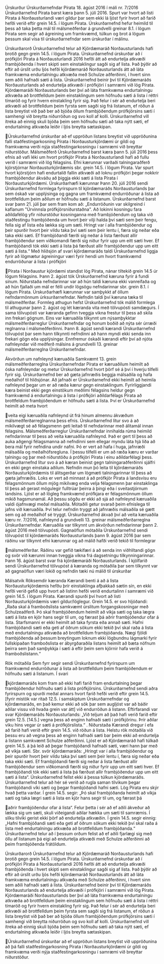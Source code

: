 Úrskurður Úrskurðarnefndar Pírata
18. ágúst 2016
í máli nr. 7/2016
Úrskurðarnefnd Pírata barst kæra þann 5. júlí 2016.
Spurt var hvort að listi Pírata á Norðausturlandi væri gildur þar sem ekki lá ljóst fyrir
hvort að farið hefði verið eftir grein 14.5. í lögum Pírata.
Úrskurðarnefnd hefur heimild til þess að taka þetta mál til málsmeðferðar á grundvelli
greinar 8.1. í lögum Pírata sem segir að ágreining um framkvæmd, túlkun og brot á
lögum þessum skal vísa til úrskurðarnefndar sem úrskurðar í málinu.

Úrskurðarorð
Úrskurðarnefnd telur að Kjördæmaráð Norðausturlands hafi brotið gegn grein 14.5. í
lögum Pírata.
Úrskurðarnefnd úrskurðar að í prófkjöri Pírata á Norðausturlandi 2016 hefði átt að
endurtelja atkvæði frambjóðenda í hvert skipti sem einstaklingur sagði sig af lista.
Það þýðir að eftir að úrslit urðu ljós hefði kjördæmaráð Norðausturlands átt að láta
framkvæma endurtalningu atkvæða með Schulze aðferðinni, í hvert sinn sem aðili
hafnaði sæti á lista.
Úrskurðarnefnd beinir því til Kjördæmaráðs Norðausturlands að endurtelja atkvæði í
prófkjöri í samræmi við lög Pírata. Kjördæmaráði Norðausturlands ber því að láta
framkvæma endurtalningu atkvæða að brottfelldum þeim einstaklingum sem höfnuðu
sæti á lista í réttri tímaröð og fyrir hvern einstakling fyrir sig. Það felur í sér að
endurtelja beri atkvæði að brottfelldum þeim fyrsta sem sagði sig frá listanum, ef
röðun á lista breytist við það ber að bjóða öllum frambjóðendum prófkjörsins sæti í
samhengi við breytta niðurröðun og svo koll af kolli. Úrskurðarnefnd vill ítreka að
einnig skuli bjóða þeim sem höfnuðu sæti að taka nýtt sæti, ef endurtalning atkvæða
leiðir í ljós breytta sætaskipan.

Úrskurðarnefnd úrskurðar að ef uppröðun listans breytist við uppröðunina falli
staðfestingarkosning Pírata í Norðausturkjördæmi úr gildi og framkvæma verði nýja
staðfestingarkosningu í samræmi við breyttar niðurstöður.
Málsmeðferð
Úrskurðarnefnd barst kæra þann 5. júlí 2016 þess efnis að vafi léki um hvort prófkjör
Pírata á Norðausturlandi hafi að fullu verið í samræmi við lög félagsins. Efni
kærunnar varðaði talningaraðferð kjörstjórnar Norðausturkjördæmis sbr. grein 14.5. í
lögum Pírata. Var spurt hvort kjörstjórn hafi endurtalið fallin atkvæði að loknu
prófkjöri þegar nokkrir frambjóðendur ákváðu að þiggja ekki sæti á lista Pírata í
Norðausturkjördæmi.
Úrskurðarhæfi kærunnar
Þann 20. júlí 2016 sendi Úrskurðarnefnd formlega fyrirspurn til kjördæmaráðs
Norðausturlands þar sem óskað var upplýsinga og gagna um framkvæmd
endurröðunar á lista að brottfelldum þeim aðilum er höfnuðu sæti á listanum.
Úrskurðarnefnd barst svar þann 21. júlí þar sem fram kom að:
„Endurröðunin var skilgreind í kaflanum "Úrvinnsla prófkjörsniðurstaðna".
Að lokinni kosningu fara aðildafélög yfir niðurstöður kosninganna með
frambjóðendum og taka við staðfestingu frambjóðenda um hvort þeir vilji halda því
sæti sem þeir fengu, fella sig af lista eða lækka sig um sæti.
Hringt var í alla frambjóðendur og þeir spurðir hvort þeir vildu taka því sæti sem þeir
lentu í, færa sig neðar eða taka ekki sæti. Ef frambjóðandi færði sig neðar á lista
færðust allir frambjóðendur sem viðkomandi færði sig niður fyrir upp um eitt sæti
hver. Ef frambjóðandi tók ekki sæti á lista þá færðust allir frambjóðendur upp um eitt
sæti á lista.“
Með hliðsjón af svari kjördæmaráðs taldi Úrskurðarnefnd liggja fyrir að lögmætur
ágreiningur væri fyrir hendi um hvort framkvæmd endurröðunar á lista í prófkjöri

Pírata í Norðaustur kjördæmi standist lög Pírata, nánar tiltekið grein 14.5 úr lögum
félagsins.
Þann 2. ágúst tók Úrskurðarnefnd kæruna fyrir á fundi sínum. Niðurstaða
nefndarinnar var að hún taldi kæruna ekki vanreifaða og að hún fjallaði um mál er
félli undir lögsögu nefndarinnar sbr. grein 8.1. í lögum Pírata. Úrskurðarhæfi
kærunnar var samþykkt af öllum nefndarmönnum úrksurðarnefndar. Nefndin taldi því
kæruna tæka til málsmeðferðar.
Formleg athugun hefst
Úrskurðarnefnd tók málið formlega til athugunar þann 2. ágúst og lét kæranda vita
með tölvupósti samdægurs. Í sama tölvupósti var kæranda gefinn tveggja vikna
frestur til þess að skila inn frekari gögnum. Eins var kæruaðila tilkynnt um
nýsamþykktar málsmeðferðarreglur Úrskurðarnefndar og honum boðið að nýta sér
úrræði reglnanna í málsmeðferðinni.
Þann 8. ágúst sendi kærandi Úrskurðarnefnd tölvupóst þar sem hann tilkynnti
nefndinni að hann myndi ekki senda inn frekari gögn eða upplýsingar. Ennfremur
óskaði kærandi eftir því að njóta nafnleyndar við meðferð málsins á grundvelli 13.
greinar málsmeðferðarreglna Úrskurðarnefndar.

Ákvörðun um nafnleynd kæruaðila
Samkvæmt 13. grein málsmeðferðarreglna Úrskurðarnefndar Pírata er kæruaðilum
heimilt að óska nafnleyndar og metur Úrskurðarnefnd hvort þörf sé á því í hverju
tilfelli fyrir sig. Úrskurðarnefnd ber að gæta jafnræðis beggja málsaðila og hafa
meðalhóf til hliðsjónar. Að jafnaði er Úrskurðarnefnd ekki heimilt að heimila
nafnleynd þegar um er að ræða kærur gegn einstaklingum.
Fyrirliggjandi kæra beinist ekki gegn einstökum meðlimi félagsins heldur gegn
framkvæmd á endurtalningu á lista í prófkjöri aðildarfélags Pírata að brottfeldum
frambjóðendum er höfnuðu sæti á lista. Því er Úrskurðarnefnd heimilt að meta hvort

veita eigi kæruaðila nafnleynd út frá hinum almennu ákvæðum
málsmeðferðarreglnanna þess efnis.
Úrskurðarnefnd lítur svo á að mikilvægt sé að félagsmenn geti leitað til nefndarinnar
með álitamál innan félagsins. Málsmeðferðarreglur Úrskurðarnefndar innihalda rúma
heimild nefndarinnar til þess að veita kæruaðila nafnleynd. Það er gert til þess að auka
aðgengi félagsmanna að nefndinni sem ellegar myndu láta hjá líða að bera mál fyrir
nefndina undir nafni.
Þó er vert að hafa í huga, jafnræði málsaðila og meðalhófsregluna. Í þessu tilfelli er
um að ræða kæru er varðar talningu og þar með niðurstöðu á prófkjöri Pírata í einu
aðildarfélagi þess. Úrskurðarnefnd lítur svo á að kæran beinist gegn
talningaraðferðinni sjálfri en ekki gegn einstaka aðilum. Nefndin mun þó leita til
kjördæmaráðs Norðausturkjördæmis til álitsgerðar um lögmæti talningarinnar til þess
að gæta jafnræðis.
Loks er vert að minnast á að prófkjör Pírata á landsvísu eru félagsmönnum öllum
mjög mikilvæg enda velja félagsmenn þar einstaklinga til þess að gerast mögulegir
fulltrúar þeirra á þingi eða í sveitastjórnum landsins. Ljóst er að lögleg framkvæmd
prófkjara er félagsmönnum öllum mikið hagsmunamál.
Að þessu sögðu er ekki að sjá að nafnleynd kæruaðila valdi ójafnvægi meðal
málsaðila. Mótaðili getur svarað þeim efnislega til jafns við kæruaðila. Því telur
nefndin tryggt að jafnræðis málsaðila sé gætt sem og að meðalhóf sé tryggt.
Úrskurðarnefnd ákvað því að veita kæruaðila kæru nr. 7/2016, nafnleynd á grundvelli
13. greinar málsmeðferðarreglna Úrskurðarnefndar. Kæruaðila var tilkynnt um
ákvörðun nefndarinnar þann 2. ágúst 2016 með tölvupósti.
Gagnaöflun mótaðila
Úrskurðarnefnd sendi tölvupóst til kjördæmaráðs Norðausturlands þann 9. ágúst 2016
þar sem ráðinu var tilkynnt efni kærunnar og að málið hafði verið tekið til formlegrar

málsmeðferðar. Ráðinu var gefið tækifæri á að senda inn viðhlítandi gögn og svör við
kærunni innan tveggja vikna frá dagsetningu tilkynningarinnar.
Þann 16. ágúst barst svar frá kjördæmaráði Norðausturlands. Í kjölfarið sendi
Úrskurðarnefnd tölvupóst á kæranda og mótaðila þar sem tilkynnt var að gagnaöflun
væri lokið og nefndin tæki nú málið til úrskurðar

Málsatvik
Röksemdir kæranda
Kærandi benti á að á lista Norðausturkjördæmis hefðu þrír einstaklinga afþakkað
sætin sín, en ekki hefði verið gefið upp hvort að listinn hefði verið endurtalinn í
samræmi við grein 14.5. í lögum Pírata. Kærandi spurði því hvort að listi
Norðausturkjördæmis væri gildur/löglegur.
Grein 14.5. er svo hljóðandi:
„Raða skal á framboðslista samkvæmt úrslitum forgangskosningar með Schulzeaðferð. Þó skal frambjóðendum heimilt að víkja sæti og taka lægra sæti á lista en kjör
hans segir til um, og færast þá aðrir frambjóðendur ofar á lista. Starfsmanni er ekki
heimilt að taka fyrsta eða annað sæti. Hafni frambjóðandi sæti eða geti af öðrum
sökum ekki tekið því skal raða á lista með endurtalningu atkvæða að brottfelldum
frambjóðanda. Nægi fjöldi frambjóðenda að þessum breytingum loknum ekki
lögbundnu lágmarki fyrir fullskipaðan framboðslista er ábyrgðaraðila listans heimilt
að bæta nöfnum þeirra sem það samþykkja í sæti á eftir þeim sem kjörnir hafa verið á
framboðslistann.“

Rök mótaðila
Sem fyrr segir sendi Úrskurðarnefnd fyrirspurn um framkvæmd endurröðunar á lista
að brottfelldum þeim frambjóðendum er höfnuðu sæti á listanum. Í svari

kjördæmaráðs kom fram að ekki hafi farið fram endurtalning þegar frambjóðendur
höfnuðu sæti á lista prófkjörsins.
Úrskurðarnefnd sendi aðra fyrirspurn og spurði meðal annars hvort farið hefði verið
eftir grein 14.5. [fyrir mistök var ritað 12.5. í samskiptum Úrskurðarnefndar og
kjördæmaráðs, en það kemur ekki að sök þar sem augljóst var að báðir aðilar vissu
við hvaða grein var átt] við endurröðun á listann.
Eftirfarandi var svar Kjördæmaráðs Norðausturlands:
„Við teljum að það hafi verið farið eftir grein 12.5. [14.5.] vegna þess að enginn
hafnaði sæti í prófkjörinu. Þrír aðilar viku hins vegar úr sæti á prófkjörslista.“
.
Niðurstaða
Kærandi dregur í efa að farið hafi verið eftir grein 14.5. við röðun á lista. Helstu rök
mótaðila við þessu eru að vegna þess að enginn hafnaði sæti bar þeim ekki að
endurtelja á listann samkvæmt Schulze aðferðinni.
Ljóst er að Kjördæmaráð hafi túlkað grein 14.5. á þá leið að þegar frambjóðandi
hafnaði sæti, væri hann þar með að víkja sæti. Sbr. svör kjördæmaráðs: „Hringt var í
alla frambjóðendur og þeir spurðir hvort þeir vildu taka því sæti sem þeir lentu í, færa
sig neðar eða taka ekki sæti. Ef frambjóðandi færði sig neðar á lista færðust allir
frambjóðendur sem viðkomandi færði sig niður fyrir upp um eitt sæti hver. Ef
frambjóðandi tók ekki sæti á lista þá færðust allir frambjóðendur upp um eitt sæti á
lista“.
Úrskurðarnefnd fellst ekki á þessa túlkun kjördæmaráðs. Úrskurðarnefnd telur að hér
sé verið að rugla saman tilvikum þegar frambjóðandi víki sæti og þegar frambjóðandi
hafni sæti.
Lög Pírata eru skýr hvað þetta varðar. Í grein 14.5. segir: „Þó skal frambjóðanda
heimilt að víkja sæti og taka lægri sæti á lista en kjör hans segir til um, og færast þá

aðrir frambjóðendur ofar á lista“. Felur þetta í sér að ef aðili ákveður að lækka sig um
sæti, skuli viðeigandi aðilar hækka um sæti til samræmis. Í slíku tilviki gerist ekki
þörf að endurtelja atkvæðin.
Í grein 14.5. segir einnig: „Hafni frambjóðandi sæti eða geti af öðrum sökum ekki
tekið því skal raða á lista með endurtalningu atkvæða að brottfelldum frambjóðanda.“
Úrskurðarnefnd telur að í þessum orðum felist að ef aðili fjarlægi sig með öllu af
listanum þá eigi að endurtelja atkvæði með Schulze aðferðinni að þeim frambjóðenda
frátöldum.

Úrskurðarorð
Úrskurðarnefnd telur að Kjördæmaráð Norðausturlands hafi brotið gegn grein 14.5. í
lögum Pírata.
Úrskurðarnefnd úrskurðar að í prófkjöri Pírata á Norðausturlandi 2016 hefði átt að
endurtelja atkvæði frambjóðenda í hvert skipti sem einstaklingur sagði sig af lista.
Það þýðir að eftir að úrslit urðu ljós hefði kjördæmaráð Norðausturlands átt að láta
framkvæma endurtalningu atkvæða með Schulze aðferðinni, í hvert sinn sem aðili
hafnaði sæti á lista.
Úrskurðarnefnd beinir því til Kjördæmaráðs Norðausturlands að endurtelja atkvæði í
prófkjöri í samræmi við lög Pírata. Kjördæmaráði Norðausturlands ber því að láta
framkvæma endurtalningu atkvæða að brottfelldum þeim einstaklingum sem höfnuðu
sæti á lista í réttri tímaröð og fyrir hvern einstakling fyrir sig. Það felur í sér að
endurtelja beri atkvæði að brottfelldum þeim fyrsta sem sagði sig frá listanum, ef
röðun á lista breytist við það ber að bjóða öllum frambjóðendum prófkjörsins sæti í
samhengi við breytta niðurröðun og svo koll af kolli. Úrskurðarnefnd vill ítreka að
einnig skuli bjóða þeim sem höfnuðu sæti að taka nýtt sæti, ef endurtalning atkvæða
leiðir í ljós breytta sætaskipan.

Úrskurðarnefnd úrskurðar að ef uppröðun listans breytist við uppröðunina að þá falli
staðfestingarkosning Pírata í Norðausturkjördæmi úr gildi og framkvæma verði nýja
staðfestingarkosningu í samræmi við breyttar niðurstöður.

